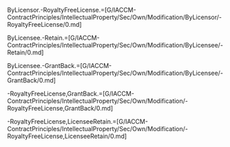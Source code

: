ByLicensor.-RoyaltyFreeLicense.=[G/IACCM-ContractPrinciples/IntellectualProperty/Sec/Own/Modification/ByLicensor/-RoyaltyFreeLicense/0.md]

ByLicensee.-Retain.=[G/IACCM-ContractPrinciples/IntellectualProperty/Sec/Own/Modification/ByLicensee/-Retain/0.md]

ByLicensee.-GrantBack.=[G/IACCM-ContractPrinciples/IntellectualProperty/Sec/Own/Modification/ByLicensee/-GrantBack/0.md]

-RoyaltyFreeLicense,GrantBack.=[G/IACCM-ContractPrinciples/IntellectualProperty/Sec/Own/Modification/-RoyaltyFreeLicense,GrantBack/0.md]

-RoyaltyFreeLicense,LicenseeRetain.=[G/IACCM-ContractPrinciples/IntellectualProperty/Sec/Own/Modification/-RoyaltyFreeLicense,LicenseeRetain/0.md]